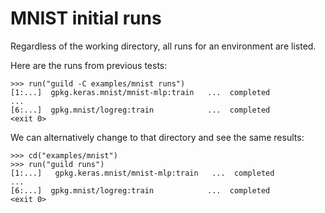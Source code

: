 # MNIST initial runs

Regardless of the working directory, all runs for an environment are
listed.

Here are the runs from previous tests:

    >>> run("guild -C examples/mnist runs")
    [1:...]  gpkg.keras.mnist/mnist-mlp:train   ...  completed
    ...
    [6:...]  gpkg.mnist/logreg:train            ...  completed
    <exit 0>

We can alternatively change to that directory and see the same results:

    >>> cd("examples/mnist")
    >>> run("guild runs")
    [1:...]   gpkg.keras.mnist/mnist-mlp:train   ...  completed
    ...
    [6:...]  gpkg.mnist/logreg:train            ...  completed
    <exit 0>

